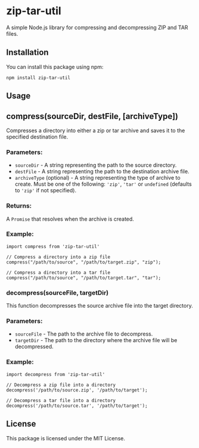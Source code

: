 # zip-tar-util

A simple Node.js library for compressing and decompressing ZIP and TAR files.

## Installation

You can install this package using npm:

```
npm install zip-tar-util
```

## Usage

## compress(sourceDir, destFile, [archiveType])

Compresses a directory into either a zip or tar archive and saves it to the specified destination file.

### Parameters:

- `sourceDir` - A string representing the path to the source directory.
- `destFile` - A string representing the path to the destination archive file.
- `archiveType` (optional) - A string representing the type of archive to create. Must be one of the following: `'zip'`, `'tar'` or `undefined` (defaults to `'zip'` if not specified).

### Returns:

A `Promise` that resolves when the archive is created.

### Example:

```
import compress from 'zip-tar-util'

// Compress a directory into a zip file
compress("/path/to/source", "/path/to/target.zip", "zip");

// Compress a directory into a tar file
compress("/path/to/source", "/path/to/target.tar", "tar");
```

### decompress(sourceFile, targetDir)

This function decompresses the source archive file into the target directory.

### Parameters:

- `sourceFile` - The path to the archive file to decompress.
- `targetDir` - The path to the directory where the archive file will be decompressed.

### Example:

```
import decompress from 'zip-tar-util'

// Decompress a zip file into a directory
decompress('/path/to/source.zip', '/path/to/target');

// Decompress a tar file into a directory
decompress('/path/to/source.tar', '/path/to/target');

```

## License

This package is licensed under the MIT License.
